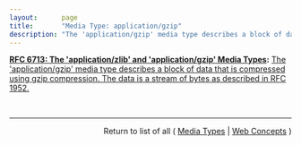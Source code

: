 ```yaml
---
layout:      page
title:       "Media Type: application/gzip"
description: "The 'application/gzip' media type describes a block of data that is compressed using gzip compression. The data is a stream of bytes as described in RFC 1952."
---
```


**[RFC 6713: The 'application/zlib' and 'application/gzip' Media Types](/specs/IETF/RFC/6713 "This document defines the 'application/gzip' and 'application/zlib' media types for compressed data using the gzip and zlib compression formats."):** [The 'application/gzip' media type describes a block of data that is compressed using gzip compression. The data is a stream of bytes as described in RFC 1952.](http://tools.ietf.org/html/rfc6713#section-3 "Read documentation for Media Type &#34;application/gzip&#34;")

<br/>
<hr/>

<p style="text-align: right">Return to list of all ( <a href="../media-types">Media Types</a> | <a href="../">Web Concepts</a> )</p>